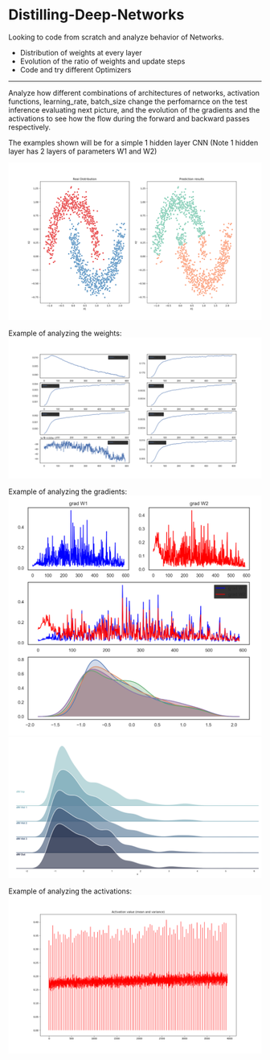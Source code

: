 # Distilling-Deep-Networks

Looking to code from scratch and analyze behavior of Networks.

- Distribution of weights at every layer
- Evolution of the ratio of weights and update steps
- Code and try different Optimizers


---


Analyze how different combinations of architectures of networks, activation functions, learning_rate, batch_size change the perfomarnce on the test inference evaluating next picture, and the evolution of the gradients and the activations to see how the flow during the forward and backward passes respectively.

The examples shown will be for a simple 1 hidden layer CNN (Note 1 hidden layer has 2 layers of parameters W1 and W2)  

![test][test_inference]

Example of analyzing the weights:
![weights][weight_stats]

Example of analyzing the gradients:
![grads][grads]
![grads2][grads2]

Example of analyzing the activations:
![activations][activations]

[test_inference]: https://github.com/PabloRR100/Distilling-Deep-Networks/blob/master/figures/pred_results.png?raw=true  
[weight_stats]: https://github.com/PabloRR100/Distilling-Deep-Networks/blob/master/figures/1_weight_stats.png?raw=true  
[grads]: https://github.com/PabloRR100/Distilling-Deep-Networks/blob/master/figures/2_grads_stats_2.png?raw=true
[grads2]: https://github.com/PabloRR100/Distilling-Deep-Networks/blob/master/figures/4_grad_stats.png?raw=true
[activations]: https://github.com/PabloRR100/Distilling-Deep-Networks/blob/master/figures/3_activation_stats.png?raw=true
